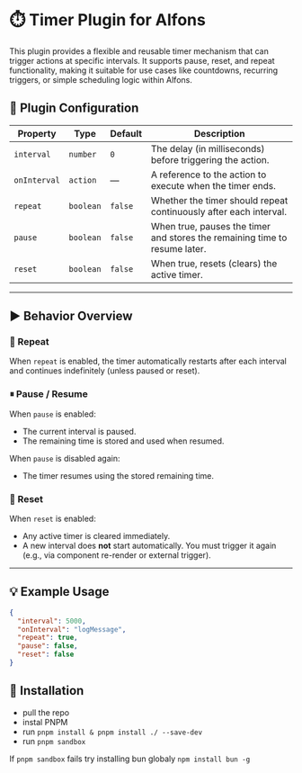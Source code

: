 # ⏱️ Timer Plugin for Alfons

This plugin provides a flexible and reusable timer mechanism that can trigger actions at specific intervals. It supports pause, reset, and repeat functionality, making it suitable for use cases like countdowns, recurring triggers, or simple scheduling logic within Alfons.

## 🧩 Plugin Configuration

| Property      | Type     | Default | Description                                                                 |
|---------------|----------|---------|-----------------------------------------------------------------------------|
| `interval`    | `number` | `0`     | The delay (in milliseconds) before triggering the action.                  |
| `onInterval`  | `action` | —       | A reference to the action to execute when the timer ends.                  |
| `repeat`      | `boolean`| `false` | Whether the timer should repeat continuously after each interval.          |
| `pause`       | `boolean`| `false` | When true, pauses the timer and stores the remaining time to resume later. |
| `reset`       | `boolean`| `false` | When true, resets (clears) the active timer.                               |

---

## ▶️ Behavior Overview

### 🔁 Repeat
When `repeat` is enabled, the timer automatically restarts after each interval and continues indefinitely (unless paused or reset).

### ⏸ Pause / Resume
When `pause` is enabled:
- The current interval is paused.
- The remaining time is stored and used when resumed.

When `pause` is disabled again:
- The timer resumes using the stored remaining time.

### 🔄 Reset
When `reset` is enabled:
- Any active timer is cleared immediately.
- A new interval does **not** start automatically. You must trigger it again (e.g., via component re-render or external trigger).

---

## 💡 Example Usage

```json
{
  "interval": 5000,
  "onInterval": "logMessage",
  "repeat": true,
  "pause": false,
  "reset": false
}
```

## 🔧 Installation

+ pull the repo
+ instal PNPM
+ run `pnpm install & pnpm install ./ --save-dev`
+ run `pnpm sandbox`

If `pnpm sandbox` fails try installing bun globaly `npm install bun -g`